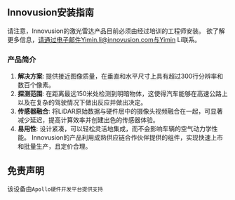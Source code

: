 ## Innovusion安装指南

请注意，Innovusion的激光雷达产品目前必须由经过培训的工程师安装。 欲了解更多信息，请通过电子邮件Yimin.li@innovusion.com与Yimin Li联系。

### 产品简介

1. **解决方案**: 提供接近图像质量，在垂直和水平尺寸上具有超过300行分辨率和数百个像素。  
2. **探测范围**: 在距离最远150米处检测到明暗物体，这使得汽车能够在高速公路上以及在复杂的驾驶情况下做出反应并做出决定。
3. **传感器融合**: 将LiDAR原始数据与硬件层中的摄像头视频融合在一起，可显著减少延迟，提高计算效率并创建出色的传感器体验。
4. **易用性**: 设计紧凑，可以轻松灵活地集成，而不会影响车辆的空气动力学性能。 Innovusion的产品利用成熟供应链合作伙伴提供的组件，实现快速上市和批量生产，且定价合理。

## 免责声明

该设备由`Apollo硬件开发平台提供支持`